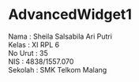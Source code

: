 # AdvancedWidget1

Nama  : Sheila Salsabila Ari Putri  <br>
Kelas : XI RPL 6 <br>
No Urut : 35 <br>
NIS : 4838/1557.070 <br>
Sekolah : SMK Telkom Malang <br>

